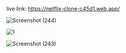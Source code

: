 live link:
  https://netflix-clone-c45d1.web.app/
  
![Screenshot (244)](https://user-images.githubusercontent.com/59863035/139028765-2283d45f-f704-4d0f-a7c8-176ab4f485c5.png)

![1](https://user-images.githubusercontent.com/59863035/139036737-94131cf9-0d92-4f96-a6ea-8676b27ad39e.png)
  
 ![Screenshot (243)](https://user-images.githubusercontent.com/59863035/139028507-155e81da-2b9c-4d63-b741-f1e1113bd2ee.png)
